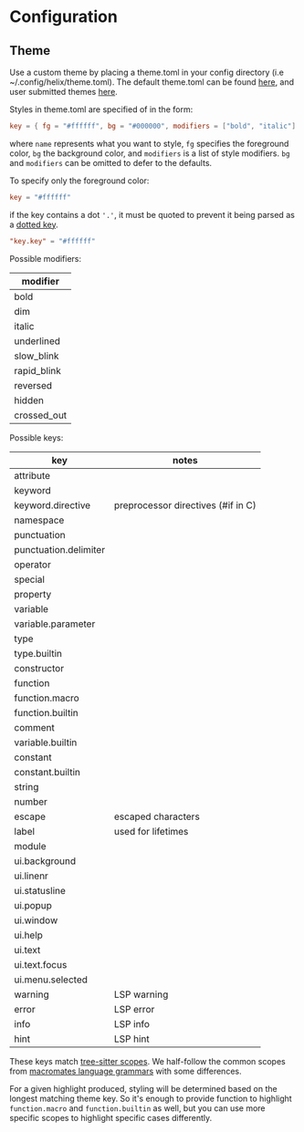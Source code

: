# Configuration

## Theme

Use a custom theme by placing a theme.toml in your config directory (i.e ~/.config/helix/theme.toml). The default theme.toml can be found [here](https://github.com/helix-editor/helix/blob/master/theme.toml), and user submitted themes [here](https://github.com/helix-editor/helix/blob/master/contrib/themes).

Styles in theme.toml are specified of in the form:

```toml
key = { fg = "#ffffff", bg = "#000000", modifiers = ["bold", "italic"] }
```

where `name` represents what you want to style, `fg` specifies the foreground color, `bg` the background color, and `modifiers` is a list of style modifiers. `bg` and `modifiers` can be omitted to defer to the defaults.

To specify only the foreground color:

```toml
key = "#ffffff"
```

if the key contains a dot `'.'`, it must be quoted to prevent it being parsed as a [dotted key](https://toml.io/en/v1.0.0#keys).

```toml
"key.key" = "#ffffff"
```

Possible modifiers:

| modifier |
| --- |
| bold |
| dim |
| italic |
| underlined |
| slow\_blink |
| rapid\_blink |
| reversed |
| hidden |
| crossed\_out |

Possible keys:

| key | notes |
| --- | --- |
| attribute | |
| keyword | |
| keyword.directive | preprocessor directives (\#if in C) |
| namespace | |
| punctuation | |
| punctuation.delimiter | |
| operator | |
| special | |
| property | |
| variable | |
| variable.parameter | |
| type | |
| type.builtin | |
| constructor | |
| function | |
| function.macro | |
| function.builtin | |
| comment | |
| variable.builtin | |
| constant | |
| constant.builtin | |
| string | |
| number | |
| escape | escaped characters |
| label | used for lifetimes |
| module | |
| ui.background | |
| ui.linenr | |
| ui.statusline | |
| ui.popup | |
| ui.window | |
| ui.help | |
| ui.text | |
| ui.text.focus | |
| ui.menu.selected | |
| warning | LSP warning |
| error | LSP error |
| info | LSP info |
| hint | LSP hint |

These keys match [tree-sitter scopes](https://tree-sitter.github.io/tree-sitter/syntax-highlighting#theme). We half-follow the common scopes from [macromates language grammars](https://macromates.com/manual/en/language_grammars) with some differences.

For a given highlight produced, styling will be determined based on the longest matching theme key. So it's enough to provide function to highlight `function.macro` and `function.builtin` as well, but you can use more specific scopes to highlight specific cases differently.
